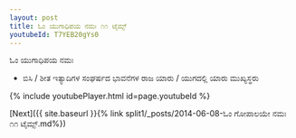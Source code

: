 ```yaml
---
layout: post
title: ಓಂ ಯುಗಾಧಿಪಯ ನಮಃ ೧೧ ಟೈಮ್ಸ್
youtubeId: T7YEB20gYs0
---
```

 
 
 ಓಂ ಯುಗಾಧಿಪಯ ನಮಃ  
 
 -  ಬಿಸಿ / ಶೀತ ಇತ್ಯಾದಿಗಳ ಸಂಘರ್ಷದ ಭಾವನೆಗಳ ರಾಜ ಯಾರು / ಯುಗದಲ್ಲಿ ಯಾರು ಮುಖ್ಯಸ್ಥರು 
 
  
 
  
 
 
 
 
 
 


{% include youtubePlayer.html id=page.youtubeId %}
 
[Next]({{ site.baseurl }}{% link  split1/_posts/2014-06-08-ಓಂ ಗೋಪಾಲಯೇ ನಮಃ ೧೧ ಟೈಮ್ಸ್.md%})
 
